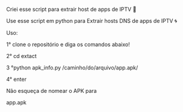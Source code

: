 Criei esse script para extrair host de apps de IPTV 👑

Use esse script em python para Extrair hosts DNS de apps de IPTV 🌀

Uso:

1° clone o repositório e diga os comandos abaixo!

2° cd extact

3 °python apk_info.py /caminho/do/arquivo/app.apk/

4° enter

Não esqueça de nomear o APK para

app.apk

